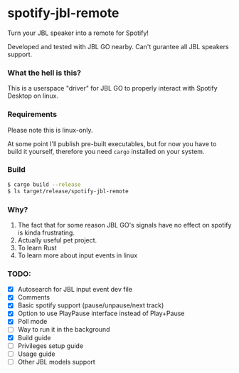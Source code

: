 # spotify-jbl-remote

Turn your JBL speaker into a remote for Spotify!

Developed and tested with JBL GO nearby. Can't gurantee all JBL speakers support.

### What the hell is this?

This is a userspace "driver" for JBL GO to properly interact with Spotify Desktop on linux.

### Requirements

Please note this is linux-only.

At some point I'll publish pre-built executables, but for now you have to build it yourself, therefore you need `cargo` installed on your system.

### Build

```bash
$ cargo build --release
$ ls target/release/spotify-jbl-remote
```

### Why?

1. The fact that for some reason JBL GO's signals have no effect on spotify is kinda frustrating.
2. Actually useful pet project.
3. To learn Rust
4. To learn more about input events in linux

### TODO:
- [x] Autosearch for JBL input event dev file
- [x] Comments
- [x] Basic spotify support (pause/unpause/next track)
- [x] Option to use PlayPause interface instead of Play+Pause
- [x] Poll mode
- [ ] Way to run it in the background
- [x] Build guide
- [ ] Privileges setup guide
- [ ] Usage guide
- [ ] Other JBL models support
